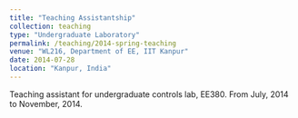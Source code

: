```yaml
---
title: "Teaching Assistantship"
collection: teaching
type: "Undergraduate Laboratory"
permalink: /teaching/2014-spring-teaching
venue: "WL216, Department of EE, IIT Kanpur"
date: 2014-07-28
location: "Kanpur, India"
---
```


Teaching assistant for undergraduate controls lab, EE380. From July, 2014 to November, 2014.
